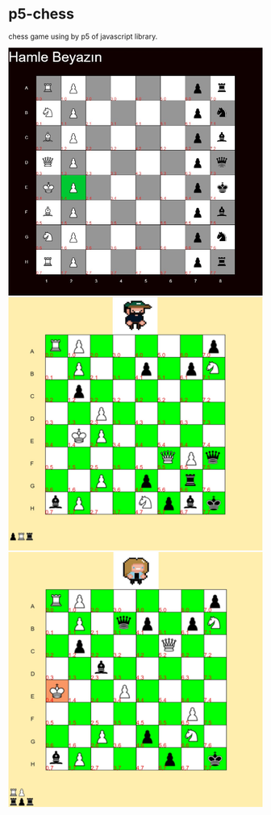 # p5-chess
chess game using by p5 of javascript library.

![image1](screenshots/default_game_board.jpg)
![image2](screenshots/player1.jpg)
![image3](screenshots/player2.jpg)
